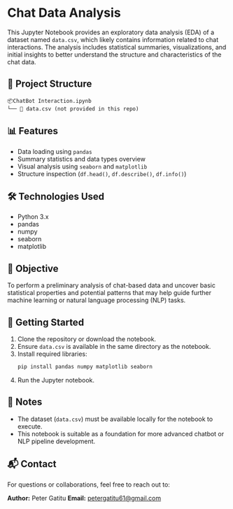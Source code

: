 
# Chat Data Analysis

This Jupyter Notebook provides an exploratory data analysis (EDA) of a dataset named `data.csv`, which likely contains information related to chat interactions. The analysis includes statistical summaries, visualizations, and initial insights to better understand the structure and characteristics of the chat data.

## 📁 Project Structure

```
📦ChatBot Interaction.ipynb  
└── 📄 data.csv (not provided in this repo)
```

## 📊 Features

- Data loading using `pandas`
- Summary statistics and data types overview
- Visual analysis using `seaborn` and `matplotlib`
- Structure inspection (`df.head()`, `df.describe()`, `df.info()`)

## 🛠️ Technologies Used

- Python 3.x
- pandas
- numpy
- seaborn
- matplotlib

## 🧠 Objective

To perform a preliminary analysis of chat-based data and uncover basic statistical properties and potential patterns that may help guide further machine learning or natural language processing (NLP) tasks.

## 🚀 Getting Started

1. Clone the repository or download the notebook.
2. Ensure `data.csv` is available in the same directory as the notebook.
3. Install required libraries:
   ```bash
   pip install pandas numpy matplotlib seaborn
   ```
4. Run the Jupyter notebook.

## 📌 Notes

- The dataset (`data.csv`) must be available locally for the notebook to execute.
- This notebook is suitable as a foundation for more advanced chatbot or NLP pipeline development.

## 📬 Contact

For questions or collaborations, feel free to reach out to:

**Author:** Peter Gatitu 
**Email:** petergatitu61@gmail.com 
